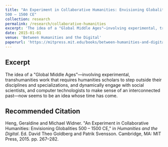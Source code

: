 ```yaml
---
title: "An Experiment in Collaborative Humanities: Envisioning Globalities
500 – 1500 CE"
collection: research
permalink: /research/collaborative-humanities
excerpt: 'The idea of a "Global Middle Ages"—involving experimental, transhumanities work that requires humanities scholars to step outside their disciplines and specializations, and dynamically engage with social scientists, and computer technologists to make sense of an interconnected past—now seems to be an idea whose time has come.'
date: 2015-01-01
venue: 'Between Humanities and the Digital'
paperurl: 'https://mitpress.mit.edu/books/between-humanities-and-digital'
---
```

Excerpt
------
The idea of a "Global Middle Ages"—involving experimental, transhumanities work that requires humanities scholars to step outside their disciplines and specializations, and dynamically engage with social scientists, and computer technologists to make sense of an interconnected past—now seems to be an idea whose time has come.

Recommended Citation
------
Heng, Geraldine and Michael Widner. "An Experiment in Collaborative Humanities: Envisioning Globalities 500 – 1500 CE," in _Humanities and the Digital_. Ed. David Theo Goldberg and Patrik Svensson. Cambridge, MA: MIT Press, 2015. pp. 267–282.
